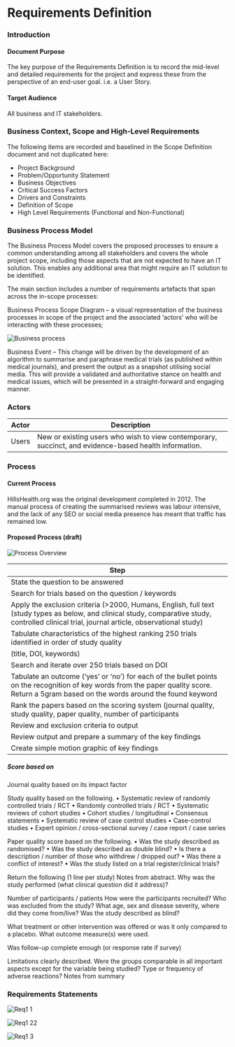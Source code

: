 # Requirements Definition

### Introduction
#### Document Purpose
The key purpose of the Requirements Definition is to record the mid-level and detailed requirements for the project and express these from the perspective of an end-user goal. i.e. a User Story.  

#### Target Audience
All business and IT stakeholders.

### Business Context, Scope and High-Level Requirements
The following items are recorded and baselined in the Scope Definition document and not duplicated here:

- Project Background
- Problem/Opportunity Statement
- Business Objectives
- Critical Success Factors
- Drivers and Constraints
- Definition of Scope
- High Level Requirements (Functional and Non-Functional)

### Business Process Model
The Business Process Model covers the proposed processes to ensure a common understanding among all stakeholders and covers the whole project scope, including those aspects that are not expected to have an IT solution.  This enables any additional area that might require an IT solution to be identified.

The main section includes a number of requirements artefacts that span across the in-scope processes:

Business Process Scope Diagram – a visual representation of the business processes in scope of the project and the associated ‘actors’ who will be interacting with these processes;

![Business process](https://user-images.githubusercontent.com/45914355/82267568-ac9d7100-9964-11ea-8467-1d1423c6093d.png)

Business Event – This change will be driven by the development of an algorithm to summarise and paraphrase medical trials (as published within medical journals), and present the output as a snapshot utilising social media.  This will provide a validated and authoritative stance on health and medical issues, which will be presented in a straight-forward and engaging manner. 


### Actors

|Actor |	Description|
|---|---|
|Users |	New or existing users who wish to view contemporary, succinct, and evidence-based health information. |

### Process
#### Current Process
HillsHealth.org was the original development completed in 2012.  The manual process of creating the summarised reviews was labour intensive, and the lack of any SEO or social media presence has meant that traffic has remained low.  

#### Proposed Process (draft)

![Process Overview](https://user-images.githubusercontent.com/45914355/85082902-22953200-b1c8-11ea-8064-19a9aff0e8e7.png)

|Step |
|---|
|State the question to be answered |
|Search for trials based on the question / keywords |
|Apply the exclusion criteria (>2000, Humans, English, full text (study types as below, and clinical study, comparative study, controlled clinical trial, journal article, observational study) |
|Tabulate characteristics of the highest ranking 250 trials identified in order of study quality
(title, DOI, keywords) |
|Search and iterate over 250 trials based on DOI |
|Tabulate an outcome (‘yes’ or ‘no’) for each of the bullet points on the recognition of key words from the paper quality score.  Return a 5gram based on the words around the found keyword |
|Rank the papers based on the scoring system (journal quality, study quality, paper quality, number of participants |
|Review and exclusion criteria to output |
|Review output and prepare a summary of the key findings |
|Create simple motion graphic of key findings |

##### Score based on
Journal quality based on its impact factor

Study quality based on the following.
•	Systematic review of randomly controlled trials / RCT
•	Randomly controlled trials / RCT
•	Systematic reviews of cohort studies
•	Cohort studies / longitudinal
•	Consensus statements
•	Systematic review of case control studies
•	Case-control studies
•	Expert opinion / cross-sectional survey / case report / case series

Paper quality score based on the following.
•	Was the study described as randomised?
•	Was the study described as double blind?
•	Is there a description / number of those who withdrew / dropped out?
•	Was there a conflict of interest?
•	Was the study listed on a trial register/clinical trials?

Return the following (1 line per study)
Notes from abstract. Why was the study performed (what clinical question did it address)?

Number of participants / patients
How were the participants recruited?
Who was excluded from the study?
What age, sex and disease severity, where did they come from/live? 
Was the study described as blind?

What treatment or other intervention was offered or was it only compared to a placebo.
What outcome measure(s) were used.

Was follow-up complete enough (or response rate if survey)

Limitations clearly described.
Were the groups comparable in all important aspects except for the variable being studied?
Type or frequency of adverse reactions?
Notes from summary


### Requirements Statements

![Req1 1](https://user-images.githubusercontent.com/45914355/82155372-6238c900-986c-11ea-834a-6293c2afd0d0.png)

![Req1 22](https://user-images.githubusercontent.com/45914355/82132836-f870de80-97db-11ea-8963-06ff0e2979ce.png)

![Req1 3](https://user-images.githubusercontent.com/45914355/82155226-4aad1080-986b-11ea-8024-1e207d0236e9.png)


